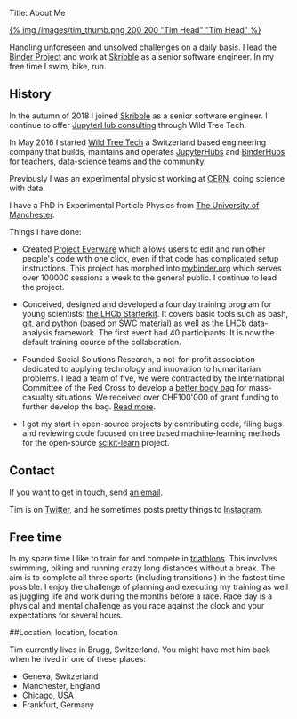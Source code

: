 Title: About Me

<a href="/images/tim.png">{% img /images/tim_thumb.png 200 200 "Tim Head" "Tim Head" %}</a>

Handling unforeseen and unsolved challenges on a daily basis. I lead the
[Binder Project](https://mybinder.readthedocs.io/en/latest/about.html) and
work at [Skribble](https://skribble.com) as a senior software engineer. In
my free time I swim, bike, run.

## History

In the autumn of 2018 I joined [Skribble](https://skribble.com) as a senior
software engineer. I continue to offer [JupyterHub consulting][wtt] through
Wild Tree Tech.

In May 2016 I started <a href="https://www.wildtreetech.com">Wild Tree Tech</a> a
Switzerland based engineering company that builds, maintains and operates
[JupyterHubs](https://jupyterhub.readthedocs.io/en/stable/) and
[BinderHubs](https://github.com/jupyterhub/binderhub) for teachers,
data-science teams and the community.

Previously I was an experimental physicist working at [CERN][cern],
doing science with data.

I have a PhD in Experimental Particle Physics from [The University of Manchester](https://www.manchester.ac.uk/).

Things I have done:

* Created [Project Everware][everware] which allows users to edit and run
  other people's code with one click, even if that code has
  complicated setup instructions. This project has morphed into [mybinder.org][binder]
  which serves over 100000 sessions a week to the general public. I continue to
  lead the project.

* Conceived, designed and developed a four day training program for
  young scientists: [the LHCb Starterkit][starter]. It covers basic
  tools such as bash, git, and python (based on SWC material) as well
  as the LHCb data-analysis framework. The first event had 40 participants.
  It is now the default training course of the collaboration.

* Founded Social Solutions Research, a not-for-profit association
  dedicated to applying technology and innovation to humanitarian
  problems. I lead a team of five, we were contracted by the
  International Committee of the Red Cross to develop a [better body
  bag][cdsbbb] for mass-casualty situations. We received over CHF100'000
  of grant funding to further develop the bag. [Read more][bbb].

* I got my start in open-source projects by contributing code,
  filing bugs and reviewing code focused on tree based
  machine-learning methods for the open-source [scikit-learn][sklearn]
  project.


## Contact

If you want to get in touch, send [an email](mailto:betatim@gmail.com).

Tim is on [Twitter][], and he sometimes posts pretty things to [Instagram][].


## Free time

In my spare time I like to train for and compete in
[triathlons][tri]. This involves swimming, biking and running crazy
long distances without a break. The aim is to complete all three
sports (including transitions!) in the fastest time possible. I enjoy
the challenge of planning and executing my training as well as juggling life and
work during the months before a race. Race day is a physical and
mental challenge as you race against the clock and your expectations
for several hours.

[tri]: http://en.wikipedia.org/wiki/Triathlon
[Twitter]: https://twitter.com/betatim
[Instagram]: http://instagram.com/betatim

##Location, location, location

Tim currently lives in Brugg, Switzerland. You might have met him
back when he lived in one of these places:

* Geneva, Switzerland
* Manchester, England
* Chicago, USA
* Frankfurt, Germany

[icrc]: https://www.icrc.org/
[mf15]: https://2015.mozillafestival.org/
[sklearn]: http://scikit-learn.org
[cdsbbb]: http://cds.cern.ch/journal/CERNBulletin/2015/30/News%20Articles/2034147
[bbb]: https://blogs.icrc.org/inspired/2019/07/12/building-better-body-bag/
[everware]: http://everware.xyz
[g]: https://github.com/betatim
[c]: https://bitbucket.org/thead/
[py]:http://python.org
[starter]: http://lhcb.github.io/starterkit
[velo]: http://en.wikipedia.org/wiki/LHCb#The_VELO
[lhcb]: http://lhcb-public.web.cern.ch/lhcb-public/
[cern]: http://cern.ch
[epfl]: http://epfl.ch
[binder]: https://mybinder.org
[wtt]: https://www.wildtreetech.com
